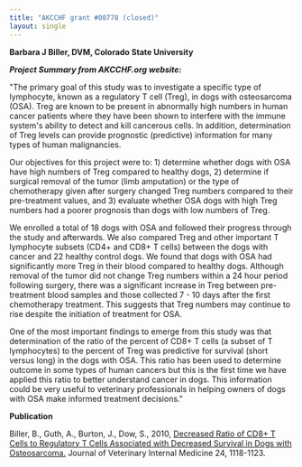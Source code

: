 ```yaml
---
title: "AKCCHF grant #00778 (closed)"
layout: single
---
```


**Barbara J Biller, DVM, Colorado State University**

**_Project Summary from AKCCHF.org website:_**

"The primary goal of this study was to investigate a specific type of
lymphocyte, known as a regulatory T cell (Treg), in dogs with
osteosarcoma (OSA). Treg are known to be present in abnormally high
numbers in human cancer patients where they have been shown to interfere
with the immune system's ability to detect and kill cancerous cells. In
addition, determination of Treg levels can provide prognostic
(predictive) information for many types of human malignancies.

Our objectives for this project were to: 1) determine whether dogs with
OSA have high numbers of Treg compared to healthy dogs, 2) determine if
surgical removal of the tumor (limb amputation) or the type of
chemotherapy given after surgery changed Treg numbers compared to their
pre-treatment values, and 3) evaluate whether OSA dogs with high Treg
numbers had a poorer prognosis than dogs with low numbers of Treg.

We enrolled a total of 18 dogs with OSA and followed their progress
through the study and afterwards. We also compared Treg and other
important T lymphocyte subsets (CD4+ and CD8+ T cells) between the dogs
with cancer and 22 healthy control dogs. We found that dogs with OSA had
significantly more Treg in their blood compared to healthy dogs.
Although removal of the tumor did not change Treg numbers within a 24
hour period following surgery, there was a significant increase in Treg
between pre-treatment blood samples and those collected 7 - 10 days
after the first chemotherapy treatment. This suggests that Treg numbers
may continue to rise despite the initiation of treatment for OSA.

One of the most important findings to emerge from this study was that
determination of the ratio of the percent of CD8+ T cells (a subset of T
lymphocytes) to the percent of Treg was predictive for survival (short
versus long) in the dogs with OSA. This ratio has been used to determine
outcome in some types of human cancers but this is the first time we
have applied this ratio to better understand cancer in dogs. This
information could be very useful to veterinary professionals in helping
owners of dogs with OSA make informed treatment decisions."

**Publication**

Biller, B., Guth, A., Burton, J., Dow, S., 2010, [Decreased Ratio of
CD8+ T Cells to Regulatory T Cells Associated with Decreased Survival in
Dogs with
Osteosarcoma.](http://www.ncbi.nlm.nih.gov/pmc/articles/PMC3557512/) Journal
of Veterinary Internal Medicine 24, 1118-1123.
